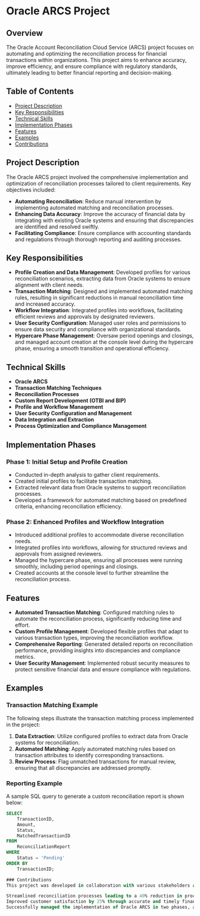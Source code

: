 # Oracle ARCS Project

## Overview

The Oracle Account Reconciliation Cloud Service (ARCS) project focuses on automating and optimizing the reconciliation process for financial transactions within organizations. This project aims to enhance accuracy, improve efficiency, and ensure compliance with regulatory standards, ultimately leading to better financial reporting and decision-making.

## Table of Contents

- [Project Description](#project-description)
- [Key Responsibilities](#key-responsibilities)
- [Technical Skills](#technical-skills)
- [Implementation Phases](#implementation-phases)
- [Features](#features)
- [Examples](#examples)
- [Contributions](#contributions)

## Project Description

The Oracle ARCS project involved the comprehensive implementation and optimization of reconciliation processes tailored to client requirements. Key objectives included:

- **Automating Reconciliation**: Reduce manual intervention by implementing automated matching and reconciliation processes.
- **Enhancing Data Accuracy**: Improve the accuracy of financial data by integrating with existing Oracle systems and ensuring that discrepancies are identified and resolved swiftly.
- **Facilitating Compliance**: Ensure compliance with accounting standards and regulations through thorough reporting and auditing processes.

## Key Responsibilities

- **Profile Creation and Data Management**: Developed profiles for various reconciliation scenarios, extracting data from Oracle systems to ensure alignment with client needs.
- **Transaction Matching**: Designed and implemented automated matching rules, resulting in significant reductions in manual reconciliation time and increased accuracy.
- **Workflow Integration**: Integrated profiles into workflows, facilitating efficient reviews and approvals by designated reviewers.
- **User Security Configuration**: Managed user roles and permissions to ensure data security and compliance with organizational standards.
- **Hypercare Phase Management**: Oversaw period openings and closings, and managed account creation at the console level during the hypercare phase, ensuring a smooth transition and operational efficiency.

## Technical Skills

- **Oracle ARCS**
- **Transaction Matching Techniques**
- **Reconciliation Processes**
- **Custom Report Development (OTBI and BIP)**
- **Profile and Workflow Management**
- **User Security Configuration and Management**
- **Data Integration and Extraction**
- **Process Optimization and Compliance Management**

## Implementation Phases

### Phase 1: Initial Setup and Profile Creation

- Conducted in-depth analysis to gather client requirements.
- Created initial profiles to facilitate transaction matching.
- Extracted relevant data from Oracle systems to support reconciliation processes.
- Developed a framework for automated matching based on predefined criteria, enhancing reconciliation efficiency.

### Phase 2: Enhanced Profiles and Workflow Integration

- Introduced additional profiles to accommodate diverse reconciliation needs.
- Integrated profiles into workflows, allowing for structured reviews and approvals from assigned reviewers.
- Managed the hypercare phase, ensuring all processes were running smoothly, including period openings and closings.
- Created accounts at the console level to further streamline the reconciliation process.

## Features

- **Automated Transaction Matching**: Configured matching rules to automate the reconciliation process, significantly reducing time and effort.
- **Custom Profile Management**: Developed flexible profiles that adapt to various transaction types, improving the reconciliation workflow.
- **Comprehensive Reporting**: Generated detailed reports on reconciliation performance, providing insights into discrepancies and compliance metrics.
- **User Security Management**: Implemented robust security measures to protect sensitive financial data and ensure compliance with regulations.

## Examples

### Transaction Matching Example

The following steps illustrate the transaction matching process implemented in the project:

1. **Data Extraction**: Utilize configured profiles to extract data from Oracle systems for reconciliation.
2. **Automated Matching**: Apply automated matching rules based on transaction attributes to identify corresponding transactions.
3. **Review Process**: Flag unmatched transactions for manual review, ensuring that all discrepancies are addressed promptly.

### Reporting Example

A sample SQL query to generate a custom reconciliation report is shown below:

```sql
SELECT 
    TransactionID,
    Amount,
    Status,
    MatchedTransactionID
FROM 
    ReconciliationReport
WHERE 
    Status = 'Pending'
ORDER BY 
    TransactionID;

### Contributions
This project was developed in collaboration with various stakeholders and team members, emphasizing the importance of meeting client expectations and enhancing reconciliation efficiency. Key contributions include:

Streamlined reconciliation processes leading to a 40% reduction in processing time.
Improved customer satisfaction by 25% through accurate and timely financial reporting.
Successfully managed the implementation of Oracle ARCS in two phases, addressing all client requirements.
